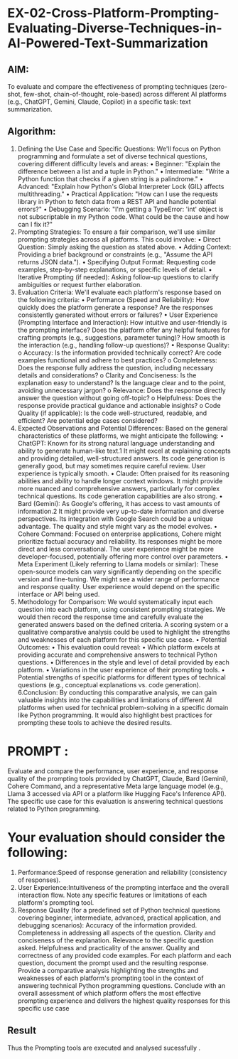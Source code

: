 # EX-02-Cross-Platform-Prompting-Evaluating-Diverse-Techniques-in-AI-Powered-Text-Summarization

## AIM:
To evaluate and compare the effectiveness of prompting techniques (zero-shot, few-shot, chain-of-thought, role-based) across different AI platforms (e.g., ChatGPT, Gemini, Claude, Copilot) in a specific task: text summarization.
## Algorithm:
 1. Defining the Use Case and Specific Questions: We'll focus on Python programming and formulate a set of diverse technical questions,
 covering different difficulty levels and areas: • Beginner: "Explain the difference between a list and a tuple in Python." • Intermediate: "Write a
 Python function that checks if a given string is a palindrome." • Advanced: "Explain how Python's Global Interpreter Lock (GIL) affects
 multithreading." • Practical Application: "How can I use the requests library in Python to fetch data from a REST API and handle potential
 errors?" • Debugging Scenario: "I'm getting a TypeError: 'int' object is not subscriptable in my Python code. What could be the cause and how
 can I fix it?"
 2. Prompting Strategies: To ensure a fair comparison, we'll use similar prompting strategies across all platforms. This could involve: • Direct
 Question: Simply asking the question as stated above. • Adding Context: Providing a brief background or constraints (e.g., "Assume the API
 returns JSON data."). • Specifying Output Format: Requesting code examples, step-by-step explanations, or specific levels of detail. • Iterative
 Prompting (if needed): Asking follow-up questions to clarify ambiguities or request further elaboration.
 3. Evaluation Criteria: We'll evaluate each platform's response based on the following criteria: • Performance (Speed and Reliability): How quickly
 does the platform generate a response? Are the responses consistently generated without errors or failures? • User Experience (Prompting
 Interface and Interaction): How intuitive and user-friendly is the prompting interface? Does the platform offer any helpful features for crafting
 prompts (e.g., suggestions, parameter tuning)? How smooth is the interaction (e.g., handling follow-up questions)? • Response Quality: o
 Accuracy: Is the information provided technically correct? Are code examples functional and adhere to best practices? o Completeness: Does
 the response fully address the question, including necessary details and considerations? o Clarity and Conciseness: Is the explanation easy to
 understand? Is the language clear and to the point, avoiding unnecessary jargon? o Relevance: Does the response directly answer the
 question without going off-topic? o Helpfulness: Does the response provide practical guidance and actionable insights? o Code Quality (if
 applicable): Is the code well-structured, readable, and efficient? Are potential edge cases considered?
 4. Expected Observations and Potential Differences: Based on the general characteristics of these platforms, we might anticipate the following: •
 ChatGPT: Known for its strong natural language understanding and ability to generate human-like text.1 It might excel at explaining concepts
 and providing detailed, well-structured answers. Its code generation is generally good, but may sometimes require careful review. User
 experience is typically smooth. • Claude: Often praised for its reasoning abilities and ability to handle longer context windows. It might
 provide more nuanced and comprehensive answers, particularly for complex technical questions. Its code generation capabilities are also
 strong. • Bard (Gemini): As Google's offering, it has access to vast amounts of information.2 It might provide very up-to-date information and
 diverse perspectives. Its integration with Google Search could be a unique advantage. The quality and style might vary as the model evolves. •
 Cohere Command: Focused on enterprise applications, Cohere might prioritize factual accuracy and reliability. Its responses might be more
 direct and less conversational. The user experience might be more developer-focused, potentially offering more control over parameters. •
 Meta Experiment (Likely referring to Llama models or similar): These open-source models can vary significantly depending on the specific
 version and fine-tuning. We might see a wider range of performance and response quality. User experience would depend on the specific
 interface or API being used.
 5. Methodology for Comparison: We would systematically input each question into each platform, using consistent prompting strategies. We
 would then record the response time and carefully evaluate the generated answers based on the defined criteria. A scoring system or a
 qualitative comparative analysis could be used to highlight the strengths and weaknesses of each platform for this specific use case. •
 Potential Outcomes: • This evaluation could reveal: • Which platform excels at providing accurate and comprehensive answers to technical
 Python questions. • Differences in the style and level of detail provided by each platform. • Variations in the user experience of their
 prompting tools. • Potential strengths of specific platforms for different types of technical questions (e.g., conceptual explanations vs. code
 generation). 6.Conclusion: By conducting this comparative analysis, we can gain valuable insights into the capabilities and limitations of
 different AI platforms when used for technical problem-solving in a specific domain like Python programming. It would also highlight best
 practices for prompting these tools to achieve the desired results.
 # PROMPT :
 Evaluate and compare the performance, user experience, and response quality of the prompting tools provided by ChatGPT, Claude, Bard
 (Gemini), Cohere Command, and a representative Meta large language model (e.g., Llama 3 accessed via API or a platform like Hugging Face's
 Inference API). The specific use case for this evaluation is answering technical questions related to Python programming.
# Your evaluation should consider the following:
 1. Performance:Speed of response generation and reliability (consistency of responses).
 2. User Experience:Intuitiveness of the prompting interface and the overall interaction flow. Note any specific features or limitations of each
 platform's prompting tool.
 3. Response Quality (for a predefined set of Python technical questions covering beginner, intermediate, advanced, practical application, and
 debugging scenarios):
 Accuracy of the information provided.
 Completeness in addressing all aspects of the question.
 Clarity and conciseness of the explanation.
 Relevance to the specific question asked.
 Helpfulness and practicality of the answer.
 Quality and correctness of any provided code examples.
 For each platform and each question, document the prompt used and the resulting response. Provide a comparative analysis highlighting the
 strengths and weaknesses of each platform's prompting tool in the context of answering technical Python programming questions. Conclude with
 an overall assessment of which platform offers the most effective prompting experience and delivers the highest quality responses for this specific
 use case
## Result
Thus the Prompting tools are executed and analysed sucessfully .

